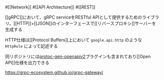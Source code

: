 #[[Network]] #[[API Architecture]] #[[REST]]

[[gRPC]]において、gRPC serviceをRESTful APIとして提供するためのライブラリ。[[HTTP]]+[[JSON]]のインターフェースで[[リバースプロキシ]]サーバーを生成する

HTTP仕様は[[Protocol Buffers]]上において `google.api.http` のような `HttpRule` によって記述する

同リポジトリには[protoc-gen-openapiv2](https://github.com/grpc-ecosystem/grpc-gateway/tree/main/protoc-gen-openapiv2)プラグインも含まれており[[Open API]]仕様を出力できる

<https://grpc-ecosystem.github.io/grpc-gateway/>